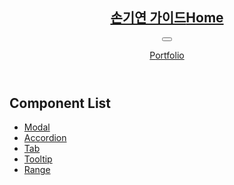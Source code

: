 <nav class="ly-nav">
    <header class="ly-nav-header">
        <h1 class="ly-nav-title"><a href="../"><span class="blind">손기연 가이드</span>H<span>ome</span></a></h1>
        <button type="button" class="ly-nav-bar" title="Guide Menu"><i aria-hidden="true"></i></button>
        <p class="ly-nav-port"><a href="https://sonky740.github.io/PF/" target="_blank">P<span>ortfolio</span></a></p>
    </header>
    <div class="ly-nav-content">
        <h2 class="ly-nav-content-title">Component List</h2>
        <ul class="ly-nav-content-list">
            <li><a href="./modal.html">Modal</a></li>
            <li><a href="./accordion.html">Accordion</a></li>
            <li><a href="./tab.html">Tab</a></li>
            <li><a href="./tooltip.html">Tooltip</a></li>
            <li><a href="./range.html">Range</a></li>
        </ul>
    </div>
</nav>